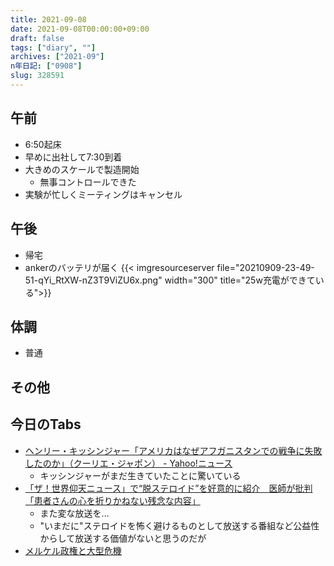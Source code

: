 ```yaml
---
title: 2021-09-08
date: 2021-09-08T00:00:00+09:00
draft: false
tags: ["diary", ""]
archives: ["2021-09"]
n年日記: ["0908"]
slug: 328591
---
```

## 午前
- 6:50起床
- 早めに出社して7:30到着
- 大きめのスケールで製造開始
  - 無事コントロールできた
- 実験が忙しくミーティングはキャンセル
## 午後
- 帰宅
- ankerのバッテリが届く
{{< imgresourceserver file="20210909-23-49-51-qYi_RtXW-nZ3T9ViZU6x.png" width="300" title="25w充電ができている">}}
## 体調
- 普通
## その他
## 今日のTabs
- [ヘンリー・キッシンジャー「アメリカはなぜアフガニスタンでの戦争に失敗したのか」（クーリエ・ジャポン） - Yahoo!ニュース](https://news.yahoo.co.jp/articles/b5e627b88dea7e1f0daaf2ba47c8065cb906b305)
  - キッシンジャーがまだ生きていたことに驚いている
- [「ザ！世界仰天ニュース」で“脱ステロイド”を好意的に紹介　医師が批判「患者さんの心を折りかねない残念な内容」](https://www.buzzfeed.com/jp/atsushiotsuka/atopic-dermatitis-steroid-2)
  - また変な放送を...
  - "いまだに"ステロイドを怖く避けるものとして放送する番組など公益性からして放送する価値がないと思うのだが
- [メルケル政権と大型危機](https://doitsudayori.blogspot.com/2021/09/blog-post_7.html?m=1)